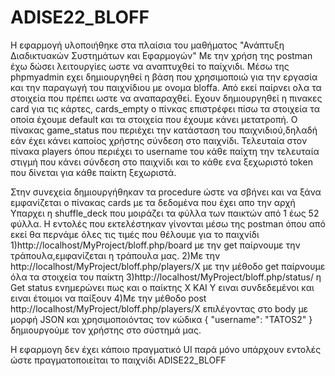 # ADISE22_BLOFF
Η εφαρμογή υλοποιήθηκε στα πλαίσια του μαθήματος "Ανάπτυξη Διαδικτυακών Συστημάτων και Εφαρμογών"
Με την χρήση της postman έχω δώσει λειτουργίες ωστε να αναπτυχθεί το παίχνιδι.
Μέσω της phpmyadmin εχει δημιουργηθεί η βάση που χρησιμοποιώ για την εργασία και την παραγωγή του παιχνίδιου με ονομα bloffa.
Από εκεί παίρνει ολα τα στοιχεία που πρέπει ωστε να αναπαραχθεί.
Εχουν δημιουργηθεί η πινακες card για τις κάρτες,
cards_empty ο πίνκας επιστρέφει πίσω τα στοιχεία τα οποία έχουμε default και τα στοιχεία που έχουμε κάνει μετατροπή.
Ο πίνακας game_status που περιέχει την κατάσταση του παιχνιδιού,δηλαδή εάν έχει κάνει καποίος χρήστης σύνδεση στο παιχνίδι.
Τελευταία στον πίνακα players όπου περιέχει το username του κάθε παίχτη την τελευταία στιγμή που κάνει σύνδεση στο παιχνίδι και το κάθε ενα ξεχωριστό token που δίνεται για κάθε παίκτη ξεχωριστά.

Στην συνεχεία δημιουργήθηκαν τα procedure ώστε να σβήνει και να ξάνα εμφανίζεται ο πίνακας cards με τα δεδομένα που έχει απο την αρχή
Υπαρχει η shuffle_deck που μοιράζει τα φύλλα των παικτών από 1 έως 52 φύλλα.
Η εντολές που εκτελέστηκαν γίνονται μέσω της postman όπου από εκεί θα περνάμε όλες τις τιμές που θέλουμε για το παιχνίδι
1)http://localhost/MyProject/bloff.php/board με την get παίρνουμε την τράπουλα,εμφανίζεται η τράπουλα μας.
2)Με την http://localhost/MyProject/bloff.php/players/X με την μέθοδο get παίρνουμε όλα τα στοιχεία του παίκτη
3)http://localhost/MyProject/bloff.php/status/ η Get status ενημερώνει πως και ο παίκτης Χ ΚΑΙ Y ειναι συνδεδεμένοι και ειναι έτοιμοι να παίξουν
4)Με την μέθοδο post http://localhost/MyProject/bloff.php/players/X επιλέγοντας στο body με μορφή JSON και χρησιμοποιόντας τον κώδικα {
    "username": "TATOS2"
} δημιουργούμε τον χρήστης στο σύστημά μας.

Η εφαρμογη δεν έχει κάποιο πραγματικό UI παρά μόνο υπάρχουν εντολές ώστε πραγματοποιείται το παιχνίδι
ADISE22_BLOFF
